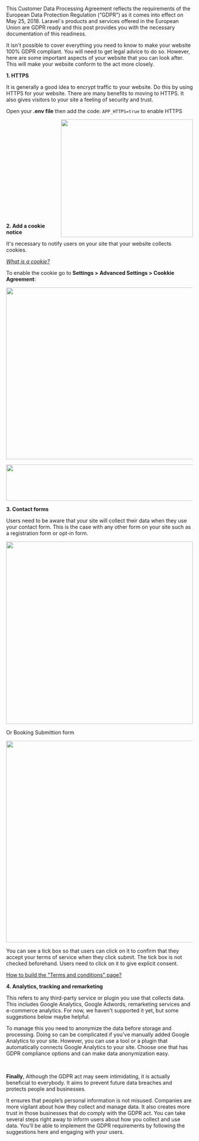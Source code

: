 <p>This Customer Data Processing Agreement reflects the requirements of the European Data Protection Regulation (&ldquo;GDPR&rdquo;) as it comes into effect on May 25, 2018. Laravel&acute;s products and services offered in the European Union are GDPR ready and this post provides you with the necessary documentation of this readiness.</p>
<p>It isn't possible to cover everything you need to know to make your website 100% GDPR compliant. You will need to get legal advice to do so. However, here are some important aspects of your website that you can look after. This will make your website conform to the act more closely.&nbsp;</p>
<p><strong>1. HTTPS</strong></p>
<p>It is generally a good idea to encrypt traffic to your website. Do this by using HTTPS for your website. There are many benefits to moving to HTTPS. It also gives visitors to your site a feeling of security and trust.</p>
<p>Open your<strong> .env file</strong> then add the code: <code>APP_HTTPS=true</code> to enable HTTPS&nbsp;</p>
<p><img style="float: right;" src="/assets/images/5c5885b8de553248f1e95ed58ef78d56.png" alt="" width="356" height="318" /></p>
<p>&nbsp;</p>
<p>&nbsp;</p>
<p>&nbsp;</p>
<p>&nbsp;</p>
<p>&nbsp;</p>
<p>&nbsp;</p>
<p>&nbsp;</p>
<p>&nbsp;</p>
<p>&nbsp;</p>
<p><strong>2. Add a cookie notice</strong></p>
<p>It's necessary to notify users on your site that your website collects cookies.&nbsp;</p>
<p><em><a href="/knowleagebase/what-is-a-cookie" target="_blank" rel="noopener">What is a cookie?</a></em></p>
<p>To enable the cookie go to <strong>Settings &gt; Advanced Settings &gt; Cookkie Agreement</strong>:</p>
<p><img style="display: block; margin-left: auto; margin-right: auto;" src="/assets/images/341ed6cbf274ec5bd275a5dc917d6600.png" alt="" width="1181" height="464" /></p>
<p><img src="/assets/images/74040d7773e85b6272e331fb374178f5.png" alt="" width="672" height="98" /></p>
<p><strong>3. Contact forms</strong></p>
<p>Users need to be aware that your site will collect their data when they use your contact form. This is the case with any other form on your site such as a registration form or opt-in form.</p>
<p><img style="display: block; margin-left: auto; margin-right: auto;" src="/assets/images/7c4b21fbd5bcf669c6f8a2829aa4d961.png" alt="" width="504" height="493" /></p>
<p>Or Booking Submittion form</p>
<p><img style="display: block; margin-left: auto; margin-right: auto;" src="/assets/images/5e0b6eb572722d6b9a5a2adc6bcc217e.png" alt="" width="668" height="545" /></p>
<p>You can see a tick box so that users can click on it to confirm that they accept your terms of service when they click submit. The tick box is not checked beforehand. Users need to click on it to give explicit consent.</p>
<p><a href="/knowleagebase/how-to-build-the-terms-and-conditions-page" target="_blank" rel="noopener">How to build the "Terms and conditions" page?</a>&nbsp;</p>
<p><strong>4. Analytics, tracking and remarketing</strong></p>
<p>This refers to any third-party service or plugin you use that collects data. This includes Google Analytics, Google Adwords, remarketing services and e-commerce analytics. For now, we haven't supported it yet, but some suggestions below maybe helpful.</p>
<p>To manage this you need to anonymize the data before storage and processing. Doing so can be complicated if you've manually added Google Analytics to your site. However, you can use a tool or a plugin that automatically connects Google Analytics to your site. Choose one that has GDPR compliance options and can make data anonymization easy.&nbsp;</p>
<p>&nbsp;</p>
<p><strong>Finally</strong>, Although the GDPR act may seem intimidating, it is actually beneficial to everybody. It aims to prevent future data breaches and protects people and businesses.</p>
<p>It ensures that people&rsquo;s personal information is not misused. Companies are more vigilant about how they collect and manage data. It also creates more trust in those businesses that do comply with the GDPR act. You can take several steps right away to inform users about how you collect and use data. You&rsquo;ll be able to implement the GDPR requirements by following the suggestions here and engaging with your users.</p>